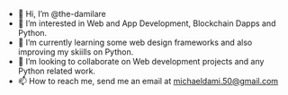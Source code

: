 - 👋 Hi, I’m @the-damilare
- 👀 I’m interested in Web and App Development, Blockchain Dapps and Python.
- 🌱 I’m currently learning some web design frameworks and also improving my skiills on Python.
- 💞️ I’m looking to collaborate on Web development projects and any Python related work.
- 📫 How to reach me, send me an email at michaeldami.50@gmail.com

<!---
the-damilare/the-damilare is a ✨ special ✨ repository because its `README.md` (this file) appears on your GitHub profile.
You can click the Preview link to take a look at your changes.
--->
